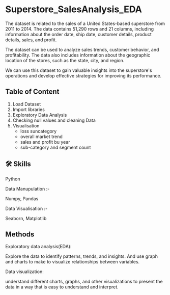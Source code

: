
# Superstore_SalesAnalysis_EDA
The dataset is related to the sales of a United States-based superstore from 2011 to 2014. The data contains 51,290 rows and 21 columns, including information about the order date, ship date, customer details, product details, sales, and profit.

The dataset can be used to analyze sales trends, customer behavior, and profitability. The data also includes information about the geographic location of the stores, such as the state, city, and region.

We can use this dataset to gain valuable insights into the superstore's operations and develop effective strategies for improving its performance.

## Table of Content
1. Load Dataset
2. Import libraries
3. Exploratory Data Analysis
4. Checking null values and cleaning Data
5. Visualisation 
     - loss suncategory
     - overall market trend
     - sales and profit bu year
     - sub-category and segment count
## 🛠 Skills
Python

Data Manupulation :-

   Numpy, Pandas

Data Visualisation :-

  Seaborn, Matplotlib 


## Methods
Exploratory data analysis(EDA):

Explore the data to identify patterns, trends, and insights. And use graph and charts to make  to visualize relationships between variables.

Data visualization: 

understand different charts, graphs, and other visualizations to present the data in a way that is easy to understand and interpret.